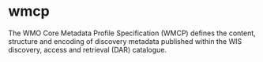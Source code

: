 # wmcp
The WMO Core Metadata Profile Specification (WMCP) defines the content, structure and encoding of discovery metadata published
within the WIS discovery, access and retrieval (DAR) catalogue.
